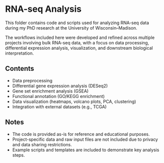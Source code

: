 # RNA-seq Analysis

This folder contains code and scripts used for analyzing RNA-seq data during my PhD research at the University of Wisconsin–Madison.

The workflows included here were developed and refined across multiple projects involving bulk RNA-seq data, with a focus on data processing, differential expression analysis, visualization, and downstream biological interpretation.

## Contents

- Data preprocessing
- Differential gene expression analysis (DESeq2)
- Gene set enrichment analysis (GSEA)
- Functional annotation (GO/KEGG enrichment)
- Data visualization (heatmaps, volcano plots, PCA, clustering)
- Integration with external datasets (e.g., TCGA)

## Notes

- The code is provided as-is for reference and educational purposes.
- Project-specific data and raw input files are not included due to privacy and data sharing restrictions.
- Example scripts and templates are included to demonstrate key analysis steps.
